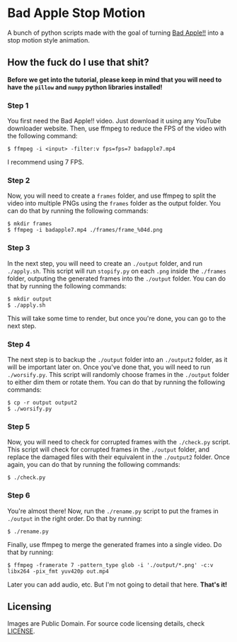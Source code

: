 # Bad Apple Stop Motion

A bunch of python scripts made with the goal of turning [Bad Apple!!](https://www.youtube.com/watch?v=FtutLA63Cp8) into a stop motion style animation.

## How the fuck do I use that shit?

**Before we get into the tutorial, please keep in mind that you will need to have the `pillow` and `numpy` python libraries installed!**

### Step 1

You first need the Bad Apple!! video. Just download it using any YouTube downloader website.
Then, use ffmpeg to reduce the FPS of the video with the following command:
```console
$ ffmpeg -i <input> -filter:v fps=fps=7 badapple7.mp4
```
I recommend using 7 FPS.

### Step 2

Now, you will need to create a `frames` folder, and use ffmpeg to split the video into multiple PNGs using the `frames` folder as the output folder. You can do that by running the following commands:
```command
$ mkdir frames
$ ffmpeg -i badapple7.mp4 ./frames/frame_%04d.png
```

### Step 3

In the next step, you will need to create an `./output` folder, and run `./apply.sh`. This script will run `stopify.py` on each `.png` inside the `./frames` folder, outputing the generated frames into the `./output` folder. You can do that by running the following commands:
```console
$ mkdir output
$ ./apply.sh
```
This will take some time to render, but once you're done, you can go to the next step.

### Step 4

The next step is to backup the `./output` folder into an `./output2` folder, as it will be important later on.
Once you've done that, you will need to run `./worsify.py`. This script will randomly choose frames in the `./output` folder to either dim them or rotate them. You can do that by running the following commands:
```console
$ cp -r output output2
$ ./worsify.py
```

### Step 5

Now, you will need to check for corrupted frames with the `./check.py` script. This script will check for corrupted frames in the `./output` folder, and replace the damaged files with their equivalent in the `./output2` folder. Once again, you can do that by running the following commands:
```console
$ ./check.py
```

### Step 6

You're almost there! Now, run the `./rename.py` script to put the frames in `./output` in the right order. Do that by running:
```console
$ ./rename.py
```
Finally, use ffmpeg to merge the generated frames into a single video. Do that by running:
```console
$ ffmpeg -framerate 7 -pattern_type glob -i './output/*.png' -c:v libx264 -pix_fmt yuv420p out.mp4
```
Later you can add audio, etc. But I'm not going to detail that here.
**That's it!**

## Licensing

Images are Public Domain. For source code licensing details, check [LICENSE](./LICENSE).
